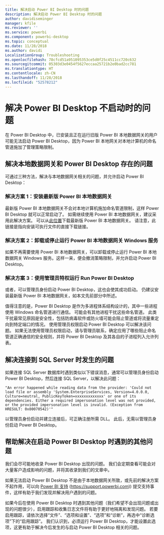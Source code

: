 ```yaml
---
title: 解决启动 Power BI Desktop 时的问题
description: 解决启动 Power BI Desktop 时的问题
author: davidiseminger
manager: kfile
ms.reviewer: ''
ms.service: powerbi
ms.component: powerbi-desktop
ms.topic: conceptual
ms.date: 11/28/2018
ms.author: davidi
LocalizationGroup: Troubleshooting
ms.openlocfilehash: 78cfcd51a951095353ce5d0f25c4511cc720c632
ms.sourcegitcommit: 05303d3e0454f5627eccaa25721b2e0bad2cc781
ms.translationtype: HT
ms.contentlocale: zh-CN
ms.lasthandoff: 11/28/2018
ms.locfileid: "52578212"
---
```

# <a name="resolve-issues-when-power-bi-desktop-will-not-launch"></a>解决 Power BI Desktop 不启动时的问题
在 Power BI Desktop 中，已安装且正在运行旧版 Power BI 本地数据网关的用户可能无法启动 Power BI Desktop，因为 Power BI 本地网关对本地计算机的命名管道施加了管理策略限制。 

## <a name="resolve-issues-with-the-on-premises-data-gateway-and-power-bi-desktop"></a>解决本地数据网关和 Power BI Desktop 存在的问题
可通过三种方法，解决与本地数据网关相关的问题，并允许启动 Power BI Desktop：

### <a name="resolution-1-install-the-latest-version-of-power-bi-on-premises-data-gateway"></a>解决方案 1：安装最新版 Power BI 本地数据网关
最新版 Power BI 本地数据网关不会对本地计算机施加命名管道限制，这样 Power BI Desktop 就可以正常启动了。 如需继续使用 Power BI 本地数据网关，建议采用此解决方案。 可以从[此位置](https://go.microsoft.com/fwlink/?LinkId=698863)下载最新版 Power BI 本地数据网关。 请注意，此链接是指向安装可执行文件的直接下载链接。

### <a name="resolution-2-uninstall-or-stop-the-power-bi-on-premises-data-gateway-windows-service"></a>解决方案 2：卸载或停止运行 Power BI 本地数据网关 Windows 服务
如果不再需要使用 Power BI 本地数据网关，可以卸载或停止运行 Power BI 本地数据网关 Windows 服务。这样一来，便会撤消策略限制，并允许启动 Power BI Desktop。

### <a name="resolution-3-run-power-bi-desktop-with-administrator-privilege"></a>解决方案 3：使用管理员特权运行 Run Power BI Desktop
或者，可以管理员身份启动 Power BI Desktop，这也会使其成功启动。 仍建议安装最新版 Power BI 本地数据网关，如本文先前部分中所述。

值得注意的是，Power BI Desktop 是作为多进程体系结构设计的，其中一些进程使用 Windows 命名管道进行通信。 可能会有其他进程干扰这些命名管道。 此类干扰最常见原因是安全性，包括防病毒软件或防火墙可能会阻止管道或将流量重定向到特定端口的情况。 使用管理员权限启动 Power BI Desktop 可以解决该问题。 如果无法使用管理员权限启动，请与管理员联系，确定应用了哪些阻止命名管道正确通信的安全规则，并将 Power BI Desktop 及其各自的子进程列入允许列表。

## <a name="resolve-issues-when-connecting-to-sql-server"></a>解决连接到 SQL Server 时发生的问题
如果连接 SQL Server 数据库时遇到类似以下错误消息，通常可以管理员身份启动 Power BI Desktop，然后连接 SQL Server，以解决此问题：

    "An error happened while reading data from the provider: 'Could not load file or assembly 'System.EnterpriseServices, Version=4.0.0.0, Culture=neutral, PublicKeyToken=xxxxxxxxxxxxx' or one of its dependencies. Either a required impersonation level was not provided, or the provided impersonation level is invalid. (Exception from HRESULT: 0x80070542)'"

以管理员身份启动并建立连接后，可正确注册所需 DLL。 此后，无需以管理员身份启动 Power BI Desktop。

## <a name="help-with-other-issues-when-launching-power-bi-desktop"></a>帮助解决在启动 Power BI Desktop 时遇到的其他问题
我们会尽可能地收录 Power BI Desktop 出现的问题。 我们会定期查看可能会对大量客户造成影响的问题，并将其收录到我们的文章中。

如果无法启动 Power BI Desktop 不是由于本地数据网关所致，或先前的解决方案不起作用，可以向 [Power BI 支持](https://support.powerbi.com) (https://support.powerbi.com)) 提交支持事件，这样有助于我们发现并解决用户遇到的问题。

如果今后在使用 Power BI Desktop 时遇到其他问题（我们希望不会出现问题或出现的问题很少），启用跟踪和收集日志文件将有助于更好地隔离和发现问题。 若要启用跟踪，请依次选择“文件”、“选项和设置”、“选项”和“诊断”，再选中“诊断选项”下的“启用跟踪”。 我们认识到，必须运行 Power BI Desktop，才能设置此选项，这更有助于解决今后发生的与启动 Power BI Desktop 相关的问题。


